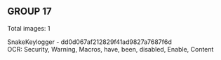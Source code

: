 ## GROUP 17
Total images: 1  

SnakeKeylogger - dd0d067af212829f41ad9827a7687f6d  
OCR: Security, Warning, Macros, have, been, disabled, Enable, Content  

